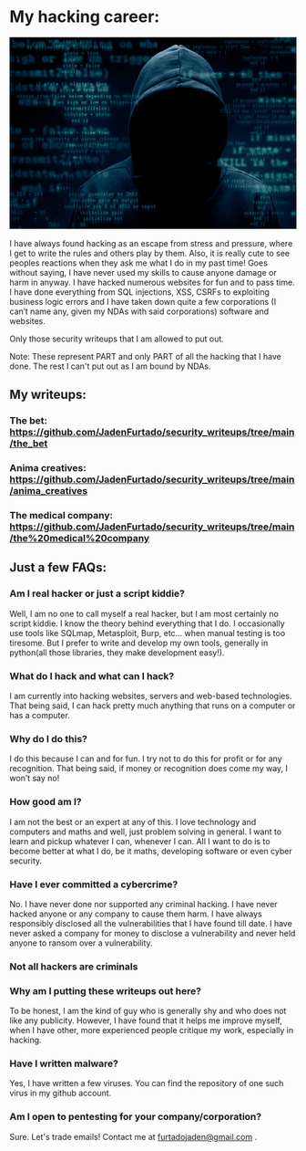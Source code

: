# My hacking career:

![Alt text](https://github.com/JadenFurtado/JadenFurtado/blob/main/istockphoto-502860430-612x612.jpg?raw=true)

I have always found hacking as an escape from stress and pressure, where I get to write the rules and others play by them. Also, it is really cute to see peoples reactions when they ask me what I do in my past time! Goes without saying, I have never used my skills to cause anyone damage or harm in anyway. I have hacked numerous websites for fun and to pass time. I have done everything from SQL injections, XSS, CSRFs to exploiting business logic errors and I have taken down quite a few corporations (I can’t name any, given my NDAs with said corporations) software and websites.

Only those security writeups that I am allowed to put out.

Note: These represent PART and only PART of all the hacking that I have done. The rest I can't put out as I am bound by NDAs.

## My writeups:

### The bet: https://github.com/JadenFurtado/security_writeups/tree/main/the_bet

### Anima creatives: https://github.com/JadenFurtado/security_writeups/tree/main/anima_creatives

### The medical company: https://github.com/JadenFurtado/security_writeups/tree/main/the%20medical%20company

## Just a few FAQs:

### Am I real hacker or just a script kiddie?

Well, I am no one to call myself a real hacker, but I am most certainly no script kiddie. I know the theory behind everything that I do. I occasionally use tools like SQLmap, Metasploit, Burp, etc… when manual testing is too tiresome. But I prefer to write and develop my own tools, generally in python(all those libraries, they make development easy!). 

### What do I hack and what can I hack?

I am currently into hacking websites, servers and web-based technologies. That being said, I can hack pretty much anything that runs on a computer or has a computer. 

### Why do I do this?

I do this because I can and for fun. I try not to do this for profit or for any recognition. That being said, if money or recognition does come my way, I won’t say no! 

### How good am I?

I am not the best or an expert at any of this. I love technology and computers and maths and well, just problem solving in general. I want to learn and pickup whatever I can, whenever I can. All I want to do is to become better at what I do, be it maths, developing software or even cyber security.  

### Have I ever committed a cybercrime?

No. I have never done nor supported any criminal hacking. I have never hacked anyone or any company to cause them harm. I have always responsibly disclosed all the vulnerabilities that I have found till date. I have never asked a company for money to disclose a vulnerability and never held anyone to ransom over a vulnerability. 
### Not all hackers are criminals 

### Why am I putting these writeups out here?

To be honest, I am the kind of guy who is generally shy and who does not like any publicity. However, I have found that it helps me improve myself, when I have other, more experienced people critique my work, especially in hacking.

### Have I written malware?

Yes, I have written a few viruses. You can find the repository of one such virus in my github account.

### Am I open to pentesting for your company/corporation?

Sure. Let's trade emails! Contact me at furtadojaden@gmail.com  .
